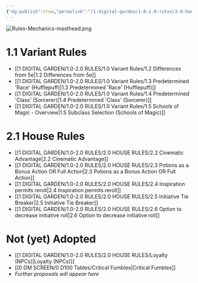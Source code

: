 ```yaml
---
{"dg-publish":true,"permalink":"/1-digital-garden/1-0-2-0-rules/2-0-house-rules/2-1-house-rules-overview/","title":"Variant & House Rules"}
---
```


![Rules-Mechanics-masthead.png](/img/user/1%20DIGITAL%20GARDEN/Images%20&%20Banners/Rules-Mechanics-masthead.png)
# 1.1 Variant Rules

- [[1 DIGITAL GARDEN/1.0-2.0 RULES/1.0 Variant Rules/1.2 Differences from 5e\|1.2 Differences from 5e]]
- [[1 DIGITAL GARDEN/1.0-2.0 RULES/1.0 Variant Rules/1.3 Predetermined 'Race' (Hufflepuff)\|1.3 Predetermined 'Race' (Hufflepuff)]]
- [[1 DIGITAL GARDEN/1.0-2.0 RULES/1.0 Variant Rules/1.4 Predetermined 'Class' (Sorcerer)\|1.4 Predetermined 'Class' (Sorcerer)]]
- [[1 DIGITAL GARDEN/1.0-2.0 RULES/1.0 Variant Rules/1.5 Schools of Magic - Overview\|1.5 Subclass Selection (Schools of Magic)]]

# 2.1 House Rules
- [[1 DIGITAL GARDEN/1.0-2.0 RULES/2.0 HOUSE RULES/2.2 Cinematic Advantage\|2.2 Cinematic Advantage]]
- [[1 DIGITAL GARDEN/1.0-2.0 RULES/2.0 HOUSE RULES/2.3 Potions as a Bonus Action OR Full Action\|2.3 Potions as a Bonus Action OR Full Action]]
- [[1 DIGITAL GARDEN/1.0-2.0 RULES/2.0 HOUSE RULES/2.4 Inspiration permits reroll\|2.4 Inspiration permits reroll]]
- [[1 DIGITAL GARDEN/1.0-2.0 RULES/2.0 HOUSE RULES/2.5 Initiative Tie Breaker\|2.5 Initiative Tie Breaker]]
- [[1 DIGITAL GARDEN/1.0-2.0 RULES/2.0 HOUSE RULES/2.6 Option to decrease initiative roll\|2.6 Option to decrease initiative roll]]

# Not (yet) Adopted
- [[1 DIGITAL GARDEN/1.0-2.0 RULES/2.0 HOUSE RULES/Loyalty (NPCs)\|Loyalty (NPCs)]]
- [[0 DM SCREEN/0 D100 Tables/Critical Fumbles\|Critical Fumbles]]
- *Further proposals will appear here*
